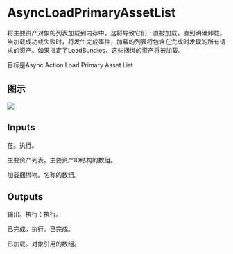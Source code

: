 # AsyncLoadPrimaryAssetList

将主要资产对象的列表加载到内存中，这将导致它们一直被加载，直到明确卸载。当加载成功或失败时，将发生完成事件，加载的列表将包含在完成时发现的所有请求的资产。如果指定了LoadBundles，这些捆绑的资产将被加载。

目标是Async Action Load Primary Asset List

## 图示

![]($-20221218-18000103.png)

## Inputs

在。执行。

主要资产列表。主要资产ID结构的数组。

加载捆绑物。名称的数组。 

## Outputs

输出。执行：执行。

已完成。执行。已完成。

已加载。对象引用的数组。
